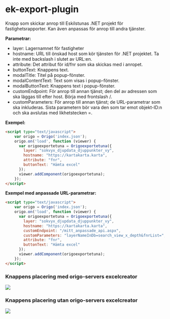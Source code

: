 # ek-export-plugin

Knapp som skickar anrop till Eskilstunas .NET projekt för fastighetsrapporter. Kan även anpassas för anrop till andra tjänster.

**Parametrar:**
- layer: Lagernamnet för fastigheter
- hostname: URL till önskad host som kör tjänsten för .NET projektet. Ta inte med backslash i slutet av URL:en.
- attribute: Det attribut för id/fnr som ska skickas med i anropet.
- buttonText: Knappens text.
- modalTitle: Titel på popup-fönster.
- modalContentText: Text som visas i popup-fönster.
- modalButtonText: Knappens text i popup-fönster.
- customEndpoint: För anrop till annan tjänst; den del av adressen som ska läggas till efter host. Börja med frontslash /.
- customParameters: För anrop till annan tjänst; de URL-parametrar som ska inkluderas. Sista parametern bör vara den som tar emot objekt-ID:n och ska avslutas med likhetstecken =.

**Exempel:**
```HTML
<script type="text/javascript">
    var origo = Origo('index.json');
    origo.on('load', function (viewer) {
      var origoexportetuna = Origoexportetuna({
        layer: "sokvyx_djupdata_djuppunkter_vy",
        hostname: "https://kartakarta.karta",
        attribute: "fnr",
        buttonText: "Hämta excel"
      });
      viewer.addComponent(origoexportetuna);
    });
</script>
```

**Exempel med anpassade URL-parametrar:**
```HTML
<script type="text/javascript">
    var origo = Origo('index.json');
    origo.on('load', function (viewer) {
      var origoexportetuna = Origoexportetuna({
        layer: "sokvyx_djupdata_djuppunkter_vy",
        hostname: "https://kartakarta.karta",
        customEndpoint: "/mitt_anpassade_api.aspx",
        customParameters: "layerNameInDb=search_view_x_depth&fnrList=",
        attribute: "fnr",
        buttonText: "Hämta excel"
      });
      viewer.addComponent(origoexportetuna);
    });
</script>
```

### Knappens placering med origo-servers excelcreator
![](hamtaexcel1.gif)

### Knappens placering utan origo-servers excelcreator
![](hamtaexcel2.gif)
